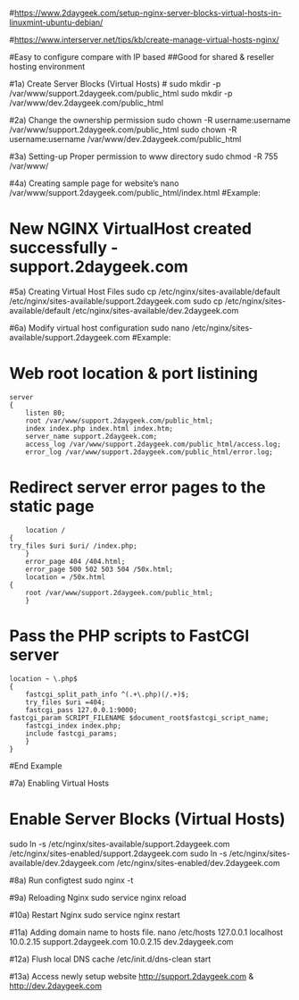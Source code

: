 #https://www.2daygeek.com/setup-nginx-server-blocks-virtual-hosts-in-linuxmint-ubuntu-debian/

#https://www.interserver.net/tips/kb/create-manage-virtual-hosts-nginx/

#Easy to configure compare with IP based
##Good for shared & reseller hosting environment

#1a) Create Server Blocks (Virtual Hosts) #
sudo mkdir -p /var/www/support.2daygeek.com/public_html
sudo mkdir -p /var/www/dev.2daygeek.com/public_html

#2a) Change the ownership permission
sudo chown -R username:username /var/www/support.2daygeek.com/public_html
sudo chown -R username:username /var/www/dev.2daygeek.com/public_html

#3a) Setting-up Proper permission to www directory
sudo chmod -R 755 /var/www/

#4a) Creating sample page for website’s
nano /var/www/support.2daygeek.com/public_html/index.html
#Example:
<html>
 <head>
 <title>New virtual host created successfully - support.2daygeek.com</title>
 </head>
 <body>
 <h1>New NGINX VirtualHost created successfully - support.2daygeek.com</h1>
 </body>
</html>

#5a) Creating Virtual Host Files
sudo cp /etc/nginx/sites-available/default /etc/nginx/sites-available/support.2daygeek.com
sudo cp /etc/nginx/sites-available/default /etc/nginx/sites-available/dev.2daygeek.com

#6a) Modify virtual host configuration
sudo nano /etc/nginx/sites-available/support.2daygeek.com
#Example:
# Web root location & port listining
	server 
	{
        listen 80;
        root /var/www/support.2daygeek.com/public_html;
        index index.php index.html index.htm;
        server_name support.2daygeek.com;
        access_log /var/www/support.2daygeek.com/public_html/access.log;
        error_log /var/www/support.2daygeek.com/public_html/error.log;

# Redirect server error pages to the static page
        location / 
	{
	try_files $uri $uri/ /index.php;
        }
        error_page 404 /404.html;
        error_page 500 502 503 504 /50x.html;
        location = /50x.html 
	{
        root /var/www/support.2daygeek.com/public_html;
        }
	
# Pass the PHP scripts to FastCGI server
	location ~ \.php$ 
	{
        fastcgi_split_path_info ^(.+\.php)(/.+)$;
        try_files $uri =404;
        fastcgi_pass 127.0.0.1:9000;
	fastcgi_param SCRIPT_FILENAME $document_root$fastcgi_script_name;
        fastcgi_index index.php;
        include fastcgi_params;
        }
	} 
#End Example

#7a) Enabling Virtual Hosts
# Enable Server Blocks (Virtual Hosts) #
sudo ln -s /etc/nginx/sites-available/support.2daygeek.com /etc/nginx/sites-enabled/support.2daygeek.com
sudo ln -s /etc/nginx/sites-available/dev.2daygeek.com /etc/nginx/sites-enabled/dev.2daygeek.com

#8a) Run configtest
sudo nginx -t

#9a) Reloading Nginx
sudo service nginx reload

#10a) Restart Nginx
sudo service nginx restart

#11a) Adding domain name to hosts file.
nano /etc/hosts
127.0.0.1    	localhost
10.0.2.15       support.2daygeek.com
10.0.2.15       dev.2daygeek.com

#12a) Flush local DNS cache
/etc/init.d/dns-clean start

#13a) Access newly setup website
http://support.2daygeek.com & http://dev.2daygeek.com
